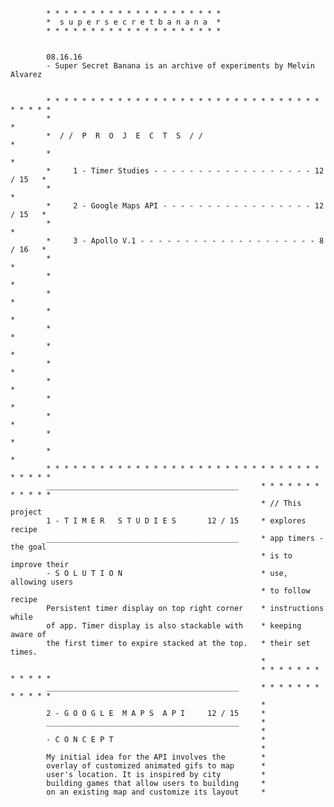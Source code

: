 			* * * * * * * * * * * * * * * * * * * *
			*  s u p e r s e c r e t b a n a n a  *
			* * * * * * * * * * * * * * * * * * * *


			08.16.16
			- Super Secret Banana is an archive of experiments by Melvin Alvarez


			* * * * * * * * * * * * * * * * * * * * * * * * * * * * * * * * * * * *
			*  																	  *
			*  / /  P  R  O  J  E  C  T  S  / /									  *
			*																	  *
			*     1 - Timer Studies - - - - - - - - - - - - - - - - - - 12 / 15	  *
			*																	  *
			*     2 - Google Maps API - - - - - - - - - - - - - - - - - 12 / 15	  *
			*               													  *
			*     3 - Apollo V.1 - - - - - - - - - - - - - - - - - - - - 8 / 16   *
			*																	  *
			*																	  *
			*																	  *
			*																	  *
			*																	  *
			*																	  *
			*																	  *
			*																	  *
			*																	  *
			*																	  *
			*																	  *
			*																	  *
			* * * * * * * * * * * * * * * * * * * * * * * * * * * * * * * * * * * *
			___________________________________________		* * * * * * * * * * * *
															* // This project 
			1 - T I M E R   S T U D I E S       12 / 15		* explores recipe
			___________________________________________		* app timers - the goal
															* is to improve their 
			- S O L U T I O N								* use, allowing users
															* to follow recipe	
			Persistent timer display on top right corner	* instructions while
			of app. Timer display is also stackable with	* keeping aware of
			the first timer to expire stacked at the top.	* their set times.
															* 
															* * * * * * * * * * * *
			___________________________________________		* * * * * * * * * * * *
															*
			2 - G O O G L E  M A P S  A P I     12 / 15 	*
			___________________________________________		*
															*
			- C O N C E P T 								*
															*
			My initial idea for the API involves the  		*
			overlay of customized animated gifs to map  	*
			user's location. It is inspired by city			*
			building games that allow users to building 	*
			on an existing map and customize its layout		*
			


